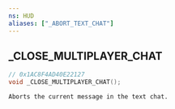 ```yaml
---
ns: HUD
aliases: ["_ABORT_TEXT_CHAT"]
---
```

## _CLOSE_MULTIPLAYER_CHAT

```c
// 0x1AC8F4AD40E22127
void _CLOSE_MULTIPLAYER_CHAT();
```

```
Aborts the current message in the text chat.  
```

